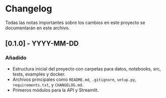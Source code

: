 # Changelog

Todas las notas importantes sobre los cambios en este proyecto se documentarán en este archivo.

## [0.1.0] - YYYY-MM-DD
### Añadido
- Estructura inicial del proyecto con carpetas para datos, notebooks, src, tests, examples y docker.
- Archivos principales como `README.md`, `.gitignore`, `setup.py`, `requirements.txt`, y `CHANGELOG.md`.
- Primeros módulos para la API y Streamlit.

